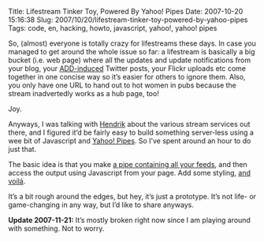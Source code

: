 Title: Lifestream Tinker Toy, Powered By Yahoo! Pipes
Date: 2007-10-20 15:16:38
Slug: 2007/10/20/lifestream-tinker-toy-powered-by-yahoo-pipes
Tags: code, en, hacking, howto, javascript, yahoo!, yahoo! pipes


So, (almost) everyone is totally crazy for lifestreams these days. In case you
managed to get around the whole issue so far: a lifestream is basically a big
bucket (i.e. web page) where all the updates and update notifications from
your blog, your [ADD-induced][1] Twitter posts, your Flickr uploads etc come
together in one concise way so it’s easier for others to ignore them. Also,
you only have one URL to hand out to hot women in pubs because the stream
inadvertedly works as a hub page, too!

Joy.

Anyways, I was talking with [Hendrik][2] about the various stream services out
there, and I figured it’d be fairly easy to build something server-less using
a wee bit of Javascript and [Yahoo! Pipes][3]. So I’ve spent around an hour to
do just that.

The basic idea is that you make [a pipe containing all your feeds][4], and
then access the output using Javascript from your page. Add some styling, [and
voilá][5].

It’s a bit rough around the edges, but hey, it’s just a prototype. It’s not
life- or game-changing in any way, but I’d like to share anyways.

**Update 2007-11-21:** It’s mostly broken right now since I am playing around with something. Not to worry.

   [1]: http://en.wikipedia.org/wiki/Attention-Deficit_Disorder
   [2]: http://mornography.co.uk/
   [3]: http://pipes.yahoo.com/
   [4]: http://pipes.yahoo.com/pipes/pipe.info?_id=Vhz_ufp_3BGo8ei5X0sBXw
   [5]: http://docs.g-blog.net/code/lifestream/morn_test.html

